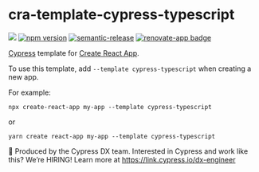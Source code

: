 # cra-template-cypress-typescript

[![](https://github.com/cypress-io/cra-template-cypress-typescript/workflows/main/badge.svg?branch=master)](https://github.com/cypress-io/cra-template-cypress-typescript/actions)
[![npm version](https://badge.fury.io/js/cra-template-cypress-typescript.svg)](https://badge.fury.io/js/cra-template-cypress-typescript)
[![semantic-release][semantic-image]][semantic-url]
[![renovate-app badge][renovate-badge]][renovate-app]

[Cypress](https://cypress.io) template for [Create React App](https://github.com/facebook/create-react-app).

To use this template, add `--template cypress-typescript` when creating a new app.

For example:

`npx create-react-app my-app --template cypress-typescript`

or

`yarn create react-app my-app --template cypress-typescript`


[semantic-image]: https://img.shields.io/badge/%20%20%F0%9F%93%A6%F0%9F%9A%80-semantic--release-e10079.svg
[semantic-url]: https://github.com/semantic-release/semantic-release
[renovate-badge]: https://img.shields.io/badge/renovate-app-blue.svg
[renovate-app]: https://renovateapp.com/

:triangular_flag_on_post: Produced by the Cypress DX team. Interested in Cypress and work like this? We’re HIRING! Learn more at https://link.cypress.io/dx-engineer
